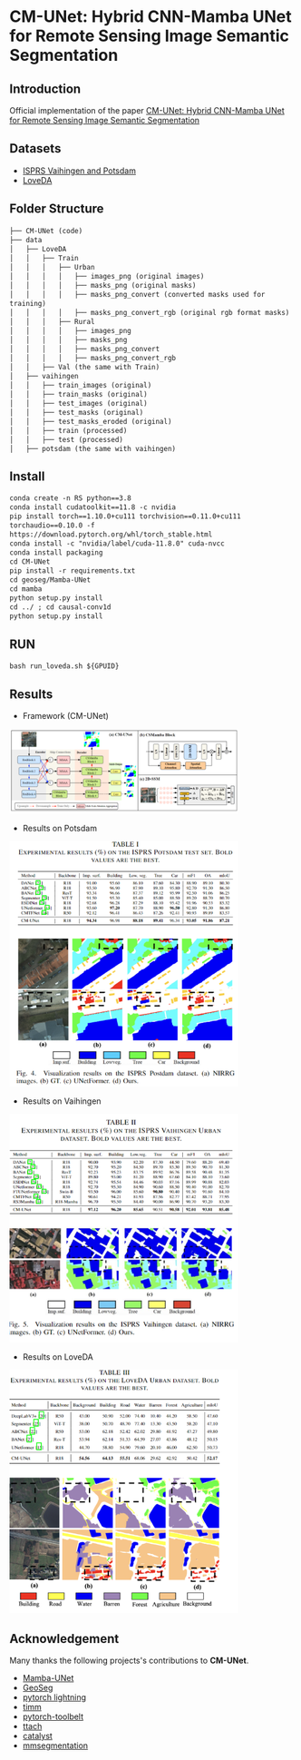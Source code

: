 # CM-UNet: Hybrid CNN-Mamba UNet for Remote Sensing Image Semantic Segmentation
## Introduction
Official implementation of the paper [CM-UNet: Hybrid CNN-Mamba UNet for Remote Sensing Image Semantic Segmentation](xxx)

## Datasets
  - [ISPRS Vaihingen and Potsdam](https://www.isprs.org/education/benchmarks/UrbanSemLab/default.aspx) 
  - [LoveDA](https://codalab.lisn.upsaclay.fr/competitions/421)


## Folder Structure
```none
├── CM-UNet (code)
├── data
│   ├── LoveDA
│   │   ├── Train
│   │   │   ├── Urban
│   │   │   │   ├── images_png (original images)
│   │   │   │   ├── masks_png (original masks)
│   │   │   │   ├── masks_png_convert (converted masks used for training)
│   │   │   │   ├── masks_png_convert_rgb (original rgb format masks)
│   │   │   ├── Rural
│   │   │   │   ├── images_png 
│   │   │   │   ├── masks_png 
│   │   │   │   ├── masks_png_convert
│   │   │   │   ├── masks_png_convert_rgb
│   │   ├── Val (the same with Train)
│   ├── vaihingen
│   │   ├── train_images (original)
│   │   ├── train_masks (original)
│   │   ├── test_images (original)
│   │   ├── test_masks (original)
│   │   ├── test_masks_eroded (original)
│   │   ├── train (processed)
│   │   ├── test (processed)
│   ├── potsdam (the same with vaihingen)
```

## Install
```
conda create -n RS python==3.8
conda install cudatoolkit==11.8 -c nvidia
pip install torch==1.10.0+cu111 torchvision==0.11.0+cu111 torchaudio==0.10.0 -f https://download.pytorch.org/whl/torch_stable.html
conda install -c "nvidia/label/cuda-11.8.0" cuda-nvcc
conda install packaging
cd CM-UNet
pip install -r requirements.txt
cd geoseg/Mamba-UNet
cd mamba
python setup.py install
cd ../ ; cd causal-conv1d
python setup.py install
```

## RUN
```
bash run_loveda.sh ${GPUID}
```

## Results

- Framework (CM-UNet)

<img src="img/framework.png" width="80%" height="auto">

- Results on Potsdam 

<img src="img/res1.png" width="80%" height="auto">

- Results on Vaihingen 

<img src="img/res2.png" width="80%" height="auto">

- Results on LoveDA 

<img src="img/res3.png" width="80%" height="auto">


<!-- 
## Citation
If you find our work, this repository, or pretrained models useful, please consider giving a star :star: and citation.
```bibtex
@article{liu2023sync,
  title={SYNC-CLIP: Synthetic Data Make CLIP Generalize Better in Data-Limited Scenarios},
  author={Liu, Mushui and He, Weijie and Lu, Ziqian and Yu, Yunlong},
  journal={arXiv preprint arXiv:2312.03805},
  year={2023}
}
``` -->

## Acknowledgement

Many thanks the following projects's contributions to **CM-UNet**.
- [Mamba-UNet](https://github.com/ziyangwang007/Mamba-UNet)
- [GeoSeg](https://github.com/WangLibo1995/GeoSeg)
- [pytorch lightning](https://www.pytorchlightning.ai/)
- [timm](https://github.com/rwightman/pytorch-image-models)
- [pytorch-toolbelt](https://github.com/BloodAxe/pytorch-toolbelt)
- [ttach](https://github.com/qubvel/ttach)
- [catalyst](https://github.com/catalyst-team/catalyst)
- [mmsegmentation](https://github.com/open-mmlab/mmsegmentation)



